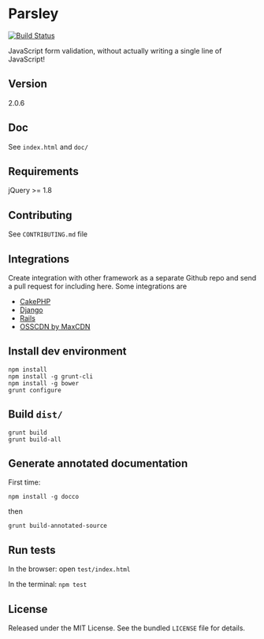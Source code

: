 # Parsley

[![Build Status](https://travis-ci.org/guillaumepotier/Parsley.js.svg?branch=master)](https://travis-ci.org/guillaumepotier/Parsley.js)

JavaScript form validation, without actually writing a single line of JavaScript!

## Version

2.0.6

## Doc

See `index.html` and `doc/`

## Requirements

jQuery >= 1.8

## Contributing

See `CONTRIBUTING.md` file

## Integrations

Create integration with other framework as a separate Github repo and send a pull request for including here.
Some integrations are

* [CakePHP](https://github.com/Codaxis/parsley-helper)
* [Django](https://github.com/agiliq/django-parsley)
* [Rails](https://github.com/mekishizufu/parsley-rails)
* [OSSCDN by MaxCDN](http://osscdn.com/#/parsleyjs)

## Install dev environment

```
npm install
npm install -g grunt-cli
npm install -g bower
grunt configure
```

## Build `dist/`

```
grunt build
grunt build-all
```

## Generate annotated documentation

First time:
```
npm install -g docco
```

then
```
grunt build-annotated-source
```

## Run tests

In the browser: open `test/index.html`

In the terminal: `npm test`

## License

Released under the MIT License. See the bundled `LICENSE` file for
details.
